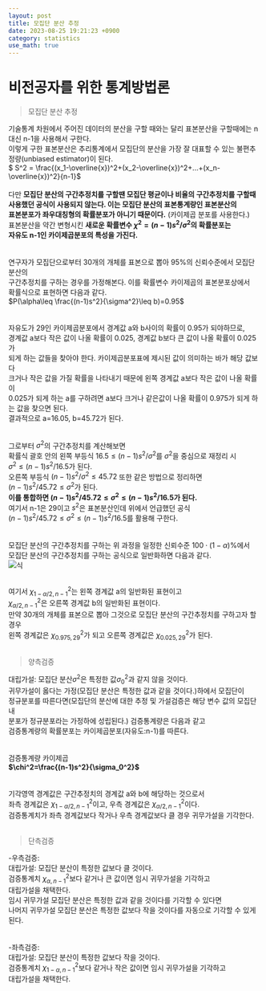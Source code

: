 ```yaml
---
layout: post
title: 모집단 분산 추정  
date: 2023-08-25 19:21:23 +0900
category: statistics 
use_math: true
---
```

# 비전공자를 위한 통계방법론    
> 모집단 분산 추정    

기술통계 차원에서 주어진 데이터의 분산을 구할 때와는 달리 표본분산을 구할때에는 n대신 n-1을 사용해서 구한다.  
이렇게 구한 표본분산은 추리통계에서 모집단의 분산을 가장 잘 대표할 수 있는 불편추정량(unbiased estimator)이 된다.  
$ S^2 = \frac{(x_1-\overline{x})^2+(x_2-\overline{x})^2+...+(x_n-\overline{x})^2}{n-1}$
<br>  
다만 **모집단 분산의 구간추정치를 구할땐 모집단 평균이나 비율의 구간추정치를 구할때**  
**사용했던 공식이 사용되지 않는다. 이는 모집단 분산의 표본통계량인 표본분산의**  
**표본분포가 좌우대칭형의 확률분포가 아니기 때문이다.** (카이제곱 분포를 사용한다.)  
표본분산을 약간 변형시킨 **새로운 확률변수 $\chi^2 = (n-1)s^2/\sigma ^2$의 확률분포는**  
**자유도 n-1인 카이제곱분포의 특성을 가진다.**  
<br>      
연구자가 모집단으로부터 30개의 개체를 표본으로 뽑아 95%의 신뢰수준에서 모집단 분산의   
구간추정치를 구하는 경우를 가정해본다. 이를 확률변수 카이제곱의 표본분포상에서  
확률식으로 표현하면 다음과 같다.  
$P(\alpha\leq \frac{(n-1)s^2}{\sigma^2}\leq b)=0.95$  
<br>    
자유도가 29인 카이제곱분포에서 경계값 a와 b사이의 확률이 0.95가 되야하므로,  
경계값 a보다 작은 값이 나올 확률이 0.025, 경계값 b보다 큰 값이 나올 확률이 0.025가  
되게 하는 값들을 찾아야 한다. 카이제곱분포표에 제시된 값이 의미하는 바가 해당 값보다  
크거나 작은 값을 가질 확률을 나타내기 때문에 왼쪽 경계값 a보다 작은 값이 나올 확률이  
0.025가 되게 하는 a를 구하려면 a보다 크거나 같은값이 나올 확률이 0.975가 되게 하는 값을 찾으면 된다.  
결과적으로 a=16.05, b=45.72가 된다.  
<br>    
그로부터 $\sigma^2$의 구간추정치를 계산해보면  
확률식 괄호 안의 왼쪽 부등식 $16.5\leq(n-1)s^2/\sigma^2$를 $\sigma^2$을 중심으로 재정리 시  
$\sigma^2 \leq (n-1)s^2/16.5$가 된다.   
오른쪽 부등식 $(n-1)s^2/\sigma^2\leq45.72$ 또한 같은 방법으로 정리하면  
$(n-1)s^2/45.72 \leq \sigma^2$가 된다.  
**이를 통합하면 $(n-1)s^2/45.72 \leq \sigma^2 \leq (n-1)s^2/16.5$가 된다.**  
여기서 n-1은 29이고 $s^2$은 표본분산인데 위에서 언급했던 공식  
$(n-1)s^2/45.72 \leq \sigma^2 \leq (n-1)s^2/16.5$를 활용해 구한다.  
<br>  
모집단 분산의 구간추정치를 구하는 위 과정을 일정한 신뢰수준 $100\cdot(1-\alpha)$%에서  
모집단 분산의 구간추정치를 구하는 공식으로 일반화하면 다음과 같다.  
![식](https://latex.codecogs.com/svg.image?\frac{(n-1)s^2}{\chi^2_{\alpha/2,n-1}}\leq\sigma^2\leq\frac{(n-1)s^2}{\chi^2_{1-\alpha/2,n-1}})  
<br>  
  
여기서 $\chi^2_{1-\alpha/2, n-1}$는 왼쪽 경계값 a의 일반화된 표현이고    
$\chi^2_{\alpha/2, n-1}$은 오른쪽 경계값 b의 일반화된 표현이다.  
만약 30개의 개체를 표본으로 뽑아 그것으로 모집단 분산의 구간추정치를 구하고자 할 경우  
왼쪽 경계값은 $\chi^2_{0.975,29}$가 되고 오른쪽 경계값은 $\chi^2_{0.025,29}$가 된다.  
<br>    
> 양측검증  

대립가설: 모집단 분산$\sigma^2$은 특정한 값$\sigma_0^2$과 같지 않을 것이다.  
귀무가설이 옳다는 가정(모집단 분산은 특정한 값과 같을 것이다.)하에서 모집단이  
정규분포를 따른다면(모집단의 분산에 대한 추정 및 가설검증은 해당 변수 값의 모집단 내  
분포가 정규분포라는 가정하에 성립된다.) 검증통계량은 다음과 같고  
검증통계량의 확률분포는 카이제곱분포(자유도:n-1)를 따른다.  
<br>    
검증통계량 카이제곱  
**$\chi^2=\frac{(n-1)s^2}{\sigma_0^2}$**   
<br>    
기각영역 경계값은 구간추정치의 경계값 a와 b에 해당하는 것으로서  
좌측 경계값은 $\chi^2_{1-\alpha/2, n-1}$이고, 우측 경계값은 $\chi^2_{\alpha/2, n-1}$이다.  
검증통계치가 좌측 경계값보다 작거나 우측 경계값보다 클 경우 귀무가설을 기각한다.  
<br>    
> 단측검증  

-우측검증:  
대립가설: 모집단 분산이 특정한 값보다 클 것이다.  
검증통계치 $\chi^2_{\alpha,n-1}$보다 같거나 큰 값이면 임시 귀무가설을 기각하고  
대립가설을 채택한다.  
임시 귀무가설 모집단 분산은 특정한 값과 같을 것이다를 기각할 수 있다면  
나머지 귀무가설 모집단 분산은 특정한 값보다 작을 것이다를 자동으로 기각할 수 있게 된다.  
<br>      
-좌측검증:  
대립가설: 모집단 분산이 특정한 값보다 작을 것이다.  
검증통계치 $\chi^2_{1-\alpha,n-1}$보다 같거나 작은 값이면 임시 귀무가설을 기각하고   
대립가설을 채택한다.  
<br>    






